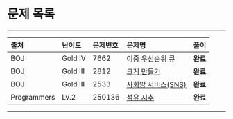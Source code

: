 # 문제 목록

---

|출처|난이도|문제번호|문제명|풀이|
|:---|:---|:---|:---|:---|
|BOJ|Gold IV|7662|[이중 우선순위 큐](https://www.acmicpc.net/problem/7662)|**완료**|
|BOJ|Gold III|2812|[크게 만들기](https://www.acmicpc.net/problem/2812)|**완료**|
|BOJ|Gold III|2533|[사회망 서비스(SNS)](https://www.acmicpc.net/problem/2533)|**완료**|
|Programmers|Lv.2|250136|[석유 시추](https://school.programmers.co.kr/learn/courses/30/lessons/250136)|**완료**|

---
